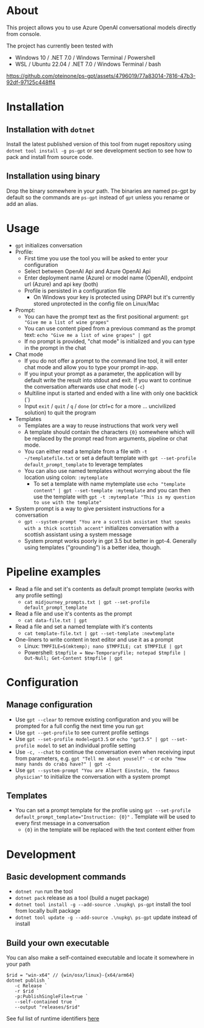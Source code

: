 # About

This project allows you to use Azure OpenAI conversational models directly from console.

The project has currently been tested with 
- Windows 10 / .NET 7.0 / Windows Terminal / Powershell
- WSL / Ubuntu 22.04 / .NET 7.0 / Windows Terminal / bash

https://github.com/oteinone/ps-gpt/assets/4796019/77a83014-7816-47b3-92df-97125c448ff4

# Installation

## Installation with `dotnet`
Install the latest published version of this tool from nuget repository using `dotnet tool install -g ps-gpt` or see development section to see how to pack and install from source code.

## Installation using binary
Drop the binary somewhere in your path. The binaries are named ps-gpt by default so the commands are `ps-gpt` instead of `gpt` unless you rename or add an alias.

# Usage
- `gpt` initializes conversation
- Profile:
  - First time you use the tool you will be asked to enter your configuration
  - Select between OpenAI Api and Azure OpenAI Api
  - Enter deployment name (Azure) or model name (OpenAI), endpoint url (Azure) and api key (both)
  - Profile is persisted in a configuration file
    - On Windows your key is protected using DPAPI but it's currently stored unprotected in the config file on Linux/Mac
- Prompt:
  - You can have the prompt text as the first positional argument: `gpt "Give me a list of wine grapes"`
  - You can use content piped from a previous command as the prompt text: `echo "Give me a list of wine grapes" | gpt`
  - If no prompt is provided, "chat mode" is initialized and you can type in the prompt in the chat
- Chat mode
  - If you do not offer a prompt to the command line tool, it will enter chat mode and allow you to type your prompt in-app.
  - If you input your prompt as a parameter, the application will by default write the result into stdout and exit. If you want to continue the conversation afterwards use chat mode (`-c`)
  - Multiline input is started and ended with a line with only one backtick (`)
  - Input `exit` / `quit` / `q` / `done` (or ctrl+c for a more ... uncivilized solution) to quit the program
- Templates
  - Templates are a way to reuse instructions that work very well
  - A template should contain the characters `{0}` somewhere which will be replaced by the prompt read from arguments, pipeline or chat mode.
  - You can either read a template from a file with `-t ~/templatefile.txt` or set a default template with `gpt --set-profile default_prompt_template` to leverage templates
  - You can also use named templates without worrying about the file location using colon: `:mytemplate`
    - To set a template with name mytemplate use `echo "template content" | gpt --set-template :mytemplate` and you can then use the template with `gpt -t :mytemplate "This is my question to use with the template"`
- System prompt is a way to give persistent instructions for a conversation
  - `gpt --system-prompt "You are a scottish assistant that speaks with a thick scottish accent"` initializes conversation with a scottish assistant using a system message 
  - System prompt works poorly in gpt 3.5 but better in gpt-4. Generally using templates ("grounding") is a better idea, though.

# Pipeline examples
- Read a file and set it's contents as default prompt template (works with any profile setting)
  -  `cat midjourney_prompts.txt | gpt --set-profile default_prompt_template`
- Read a file and use it's contents as the prompt
  - `cat data-file.txt | gpt`
- Read a file and set a named template with it's contents
  - `cat template-file.txt | gpt --set-template :newtemplate`
- One-liners to write content in text editor and use it as a prompt
  - Linux: `TMPFILE=$(mktemp); nano $TMPFILE; cat $TMPFILE | gpt`
  - Powershell: `$tmpfile = New-TemporaryFile; notepad $tmpfile | Out-Null; Get-Content $tmpfile | gpt`

# Configuration
## Manage configuration
- Use `gpt --clear` to remove existing configuration and you will be prompted for a full config the next time you run `gpt`
- Use `gpt --get-profile` to see current profile settings
- Use `gpt --set-profile model=gpt3.5` or `echo "gpt3.5" | gpt --set-profile model` to set an individual profile setting
- Use `-c, --chat` to continue the conversation even when receiving input from parameters, e.g. `gpt "Tell me about youself" -c` or `echo "How many hands do crabs have?" | gpt -c`
- Use `gpt --system-prompt "You are Albert Einstein, the famous physician"` to initialize the conversation with a system prompt

## Templates
- You can set a prompt template for the profile using `gpt --set-profile default_prompt_template="Instruction: {0}"` . Template will be used to every first message in a conversation
  - `{0}` in the template will be replaced with the text content either from 
# Development

## Basic development commands
- `dotnet run` run the tool
- `dotnet pack` release as a tool (build a nuget package)
- `dotnet tool install -g --add-source .\nupkg\ ps-gpt` install the tool from locally built package
- `dotnet tool update -g --add-source .\nupkg\ ps-gpt` update instead of install    

## Build your own executable
You can also make a self-contained executable and locate it somewhere in your path
```
$rid = "win-x64" // {win/osx/linux}-{x64/arm64}
dotnet publish `
   -c Release `
   -r $rid `
   -p:PublishSingleFile=true `
   --self-contained true `
   --output "releases/$rid"
```
See ful list of runtime identifiers [here](https://github.com/dotnet/runtime/blob/main/src/libraries/Microsoft.NETCore.Platforms/src/runtime.json)
